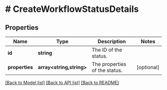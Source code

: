 # # CreateWorkflowStatusDetails

## Properties

Name | Type | Description | Notes
------------ | ------------- | ------------- | -------------
**id** | **string** | The ID of the status. |
**properties** | **array<string,string>** | The properties of the status. | [optional]

[[Back to Model list]](../../README.md#models) [[Back to API list]](../../README.md#endpoints) [[Back to README]](../../README.md)
